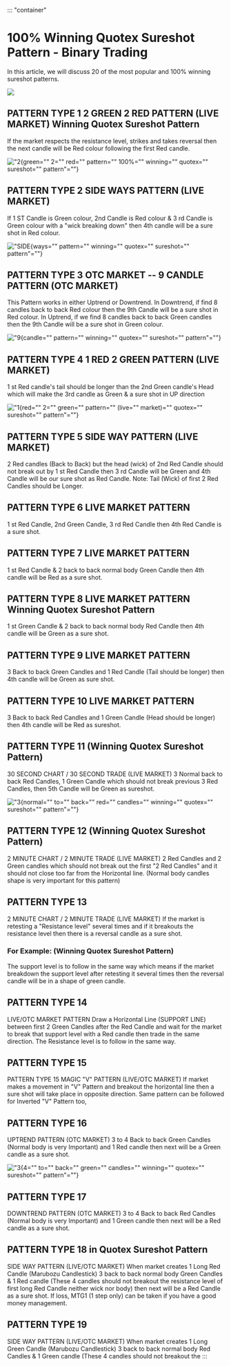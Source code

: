 ::: \"container\"
# 100% Winning Quotex Sureshot Pattern - Binary Trading

In this article, we will discuss 20 of the most popular and 100% winning
sureshot patterns.

[![](https://static.quotex.io/files/4_en/300_250.jpg)](https://traff.sbs/brokerqxlid)

## PATTERN TYPE 1 2 GREEN 2 RED PATTERN (LIVE MARKET) Winning Quotex Sureshot Pattern

If the market respects the resistance level, strikes and takes reversal
then the next candle will be Red colour following the first Red candle.

!["2](\%22https://binarytradetricks.com/wp-content/uploads/2024/04/pic1.jpg\%22){green=""
2="" red="" pattern="" 100%="" winning="" quotex="" sureshot=""
pattern"=""}

## PATTERN TYPE 2 SIDE WAYS PATTERN (LIVE MARKET)

If 1 ST Candle is Green colour, 2nd Candle is Red colour & 3 rd Candle
is Green colour with a "wick breaking down" then 4th candle will be a
sure shot in Red colour.

!["SIDE](\%22https://binarytradetricks.com/wp-content/uploads/2024/04/pic2.jpg\%22){ways=""
pattern="" winning="" quotex="" sureshot="" pattern"=""}

## PATTERN TYPE 3 OTC MARKET -- 9 CANDLE PATTERN (OTC MARKET)

This Pattern works in either Uptrend or Downtrend. In Downtrend, if find
8 candles back to back Red colour then the 9th Candle will be a sure
shot in Red colour. In Uptrend, if we find 8 candles back to back Green
candles then the 9th Candle will be a sure shot in Green colour.

!["9](\%22https://binarytradetricks.com/wp-content/uploads/2024/04/pic3.jpg\%22){candle=""
pattern="" winning="" quotex="" sureshot="" pattern"=""}

## PATTERN TYPE 4 1 RED 2 GREEN PATTERN (LIVE MARKET)

1 st Red candle's tail should be longer than the 2nd Green candle's Head
which will make the 3rd candle as Green & a sure shot in UP direction

!["1](\%22https://binarytradetricks.com/wp-content/uploads/2024/04/pic4.jpg\%22){red=""
2="" green="" pattern="" (live="" market)="" quotex="" sureshot=""
pattern"=""}

## PATTERN TYPE 5 SIDE WAY PATTERN (LIVE MARKET)

2 Red candles (Back to Back) but the head (wick) of 2nd Red Candle
should not break out by 1 st Red Candle then 3 rd Candle will be Green
and 4th Candle will be our sure shot as Red Candle. Note: Tail (Wick) of
first 2 Red Candles should be Longer.

## PATTERN TYPE 6 LIVE MARKET PATTERN

1 st Red Candle, 2nd Green Candle, 3 rd Red Candle then 4th Red Candle
is a sure shot.

## PATTERN TYPE 7 LIVE MARKET PATTERN

1 st Red Candle & 2 back to back normal body Green Candle then 4th
candle will be Red as a sure shot.

## PATTERN TYPE 8 LIVE MARKET PATTERN Winning Quotex Sureshot Pattern

1 st Green Candle & 2 back to back normal body Red Candle then 4th
candle will be Green as a sure shot.

## PATTERN TYPE 9 LIVE MARKET PATTERN

3 Back to back Green Candles and 1 Red Candle (Tail should be longer)
then 4th candle will be Green as sure shot.

## PATTERN TYPE 10 LIVE MARKET PATTERN

3 Back to back Red Candles and 1 Green Candle (Head should be longer)
then 4th candle will be Red as sureshot.

## PATTERN TYPE 11 (Winning Quotex Sureshot Pattern)

30 SECOND CHART / 30 SECOND TRADE (LIVE MARKET) 3 Normal back to back
Red Candles, 1 Green Candle which should not break previous 3 Red
Candles, then 5th Candle will be Green as sureshot.

!["3](\%22https://binarytradetricks.com/wp-content/uploads/2024/04/pic5.jpg\%22){normal=""
to="" back="" red="" candles="" winning="" quotex="" sureshot=""
pattern"=""}

## PATTERN TYPE 12 (Winning Quotex Sureshot Pattern)

2 MINUTE CHART / 2 MINUTE TRADE (LIVE MARKET) 2 Red Candles and 2 Green
candles which should not break out the first "2 Red Candles" and it
should not close too far from the Horizontal line. (Normal body candles
shape is very important for this pattern)

## PATTERN TYPE 13

2 MINUTE CHART / 2 MINUTE TRADE (LIVE MARKET) If the market is retesting
a "Resistance level" several times and if it breakouts the resistance
level then there is a reversal candle as a sure shot.

### For Example: (Winning Quotex Sureshot Pattern)

The support level is to follow in the same way which means if the market
breakdown the support level after retesting it several times then the
reversal candle will be in a shape of green candle.

## PATTERN TYPE 14

LIVE/OTC MARKET PATTERN Draw a Horizontal Line (SUPPORT LINE) between
first 2 Green Candles after the Red Candle and wait for the market to
break that support level with a Red candle then trade in the same
direction. The Resistance level is to follow in the same way.

## PATTERN TYPE 15

PATTERN TYPE 15 MAGIC "V" PATTERN (LIVE/OTC MARKET) If market makes a
movement in "V" Pattern and breakout the horizontal line then a sure
shot will take place in opposite direction. Same pattern can be followed
for Inverted "V" Pattern too,

## PATTERN TYPE 16

UPTREND PATTERN (OTC MARKET) 3 to 4 Back to back Green Candles (Normal
body is very Important) and 1 Red candle then next will be a Green
candle as a sure shot.

!["3](\%22https://binarytradetricks.com/wp-content/uploads/2024/04/pic6.jpg\%22){4=""
to="" back="" green="" candles="" winning="" quotex="" sureshot=""
pattern"=""}

## PATTERN TYPE 17

DOWNTREND PATTERN (OTC MARKET) 3 to 4 Back to back Red Candles (Normal
body is very Important) and 1 Green candle then next will be a Red
candle as a sure shot.

## PATTERN TYPE 18 in Quotex Sureshot Pattern

SIDE WAY PATTERN (LIVE/OTC MARKET) When market creates 1 Long Red Candle
(Marubozu Candlestick) 3 back to back normal body Green Candles & 1 Red
candle (These 4 candles should not breakout the resistance level of
first long Red Candle neither wick nor body) then next will be a Red
Candle as a sure shot. If loss, MTG1 (1 step only) can be taken if you
have a good money management.

## PATTERN TYPE 19

SIDE WAY PATTERN (LIVE/OTC MARKET) When market creates 1 Long Green
Candle (Marubozu Candlestick) 3 back to back normal body Red Candles & 1
Green candle (These 4 candles should not breakout the
:::

